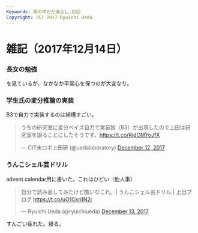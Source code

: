 ```yaml
---
Keywords: 頭の中だだ漏らし,日記
Copyright: (C) 2017 Ryuichi Ueda
---
```


# 雑記（2017年12月14日）

### 長女の勉強

を見ているが、なかなか平常心を保つのが大変なり。


### 学生氏の変分推論の実装

B3で自力で実装するのは結構すごい。

<blockquote class="twitter-tweet" data-partner="tweetdeck"><p lang="ja" dir="ltr">うちの研究室に変分ベイズ自力で実装奴（B3）が出現したので上田は研究室を譲ることにしたそうです。<a href="https://t.co/RjdCMYoJfX">https://t.co/RjdCMYoJfX</a></p>&mdash; CIT未ロボ上田研 (@uedalaboratory) <a href="https://twitter.com/uedalaboratory/status/940503787835334657?ref_src=twsrc%5Etfw">December 12, 2017</a></blockquote>
<script async src="https://platform.twitter.com/widgets.js" charset="utf-8"></script>

### うんこシェル芸ドリル

advent calendar用に書いた。これはひどい（他人事）

<blockquote class="twitter-tweet" data-partner="tweetdeck"><p lang="ja" dir="ltr">自分で読み返してみたけど酷いなこれ。| うんこシェル芸ドリル | 上田ブログ <a href="https://t.co/uO1Ckn1N2i">https://t.co/uO1Ckn1N2i</a></p>&mdash; Ryuichi Ueda (@ryuichiueda) <a href="https://twitter.com/ryuichiueda/status/941081735990611968?ref_src=twsrc%5Etfw">December 13, 2017</a></blockquote>
<script async src="https://platform.twitter.com/widgets.js" charset="utf-8"></script>


すんごい疲れた。寝る。
